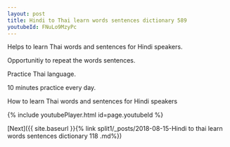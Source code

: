 ```yaml
---
layout: post
title: Hindi to Thai learn words sentences dictionary 589 
youtubeId: FNuLo9MzyPc
---
```

 
 
Helps to learn Thai words and sentences for Hindi speakers.

Opportunitiy to repeat the words sentences. 

Practice Thai language. 
 
10 minutes practice every day. 
 
How to learn Thai words and sentences for Hindi speakers 
 
{% include youtubePlayer.html id=page.youtubeId %}
 
 
[Next]({{ site.baseurl }}{% link  split1/_posts/2018-08-15-Hindi to thai learn words sentences dictionary 118 .md%})
 
